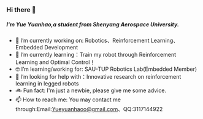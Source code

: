 ### Hi there 👋

##### I'm Yue Yuanhao,a student from Shenyang Aerospace University.

- 🔭 I’m currently working on: Robotics、Reinforcement Learning、Embedded Development
- 🤖 I’m currently learning：Train my robot through Reinforcement Learning and Optimal Control！
- 🤓 I’m learning/working for: SAU-TUP Robotics Lab(Embedded Member)
- 🦿 I’m looking for help with：Innovative research on reinforcement learning in legged robots
- 🚲 Fun fact: I'm just a newbie, please give me some advice.
- 📫 How to reach me: You may contact me through:Email:Yueyuanhaoo@gmail.com、QQ:3117144922

